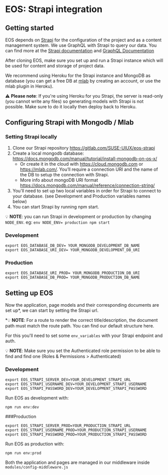 # EOS: Strapi integration

## Getting started
EOS depends on [Strapi](https://strapi.io/) for the configuration of the project and as a content management system. We use GraphQL with Strapi to query our data. You can find more at the [Strapi documentation](https://strapi.io/documentation/3.x.x/getting-started/quick-start.html#_5-consume-the-api) and [GraphQL Documentation](https://graphql.org/learn/)

After cloning EOS, make sure you set up and run a Strapi instance which will be used for content and storage of project data. 

We recommend using Heroku for the Strapi instance and MongoDB as database (you can get a free DB at [mlab](https://mlab.com/) by creating an account, or use the mlab plugin in Heroku).

⚠️ **Please note**: If you're using Heroku for you Strapi, the server is read-only (you cannot write any files) so generating models with Strapi is not possible. Make sure to do it locally then deploy back to Heroku.

## Configuring Strapi with Mongodb / Mlab
### Setting Strapi locally

1. Clone our Strapi repository https://gitlab.com/SUSE-UIUX/eos-strapi 
2. Create a local mongodb database: https://docs.mongodb.com/manual/tutorial/install-mongodb-on-os-x/
   * Or create it in the cloud with https://cloud.mongodb.com or https://mlab.com/. You’ll require a connection URI and the name of the DB to setup the connection with Strapi.
   * More info about mongoDB URI format https://docs.mongodb.com/manual/reference/connection-string/
3. You'll need to set up two local variables in order for Strapi to connect to your database. (see Development and Production variables names below)
4. You can start Strapi by running npm start.

💡 **NOTE**: you can run Strapi in development or production by changing `NODE_ENV`.
eg: `env NODE_ENV= production npm start`

### Development
```
export EOS_DATABASE_DB_DEV= YOUR_MONGODB_DEVELOPMENT_DB_NAME
export EOS_DATABASE_URI_DEV= YOUR_MONGODB_DEVELOPMENT_DB_URI
```

### Production
```
export EOS_DATABASE_URI_PROD= YOUR_MONGODB_PRODUCTION_DB_URI
export EOS_DATABASE_DB_PROD= YOUR_MONGODB_PRODUCTION_DB_NAME
```

## Setting up EOS
Now the application, page models and their corresponding documents are set up*, we can start by setting the Strapi url.

*💡 **NOTE**: For a route to render the correct title/description, the document path must match the route path. You can find our default structure here.

For this you'll need to set some `env_variables` with your Strapi endpoint and auth.

💡 **NOTE**: Make sure you set the Authenticated role permission to be able to find and find one (Roles & Permissions > Authenticated)

### Development
```
export EOS_STRAPI_SERVER_DEV=YOUR_DEVELOPMENT_STRAPI_URL
export EOS_STRAPI_USERNAME_DEV=YOUR_DEVELOPMENT_STRAPI_USERNAME
export EOS_STRAPI_PASSWORD_DEV=YOUR_DEVELOPMENT_STRAPI_PASSWORD
```

Run EOS as development with:

`npm run env:dev`


###Production
```
export EOS_STRAPI_SERVER_PROD=YOUR_PRODUCTION_STRAPI_URL
export EOS_STRAPI_USERNAME_PROD=YOUR_PRODUCTION_STRAPI_USERNAME
export EOS_STRAPI_PASSWORD_PROD=YOUR_PRODUCTION_STRAPI_PASSWORD
```

Run EOS as production with:

`npm run env:prod`


Both the application and pages are managed in our middleware inside `modules/config-middleware.js ` 
